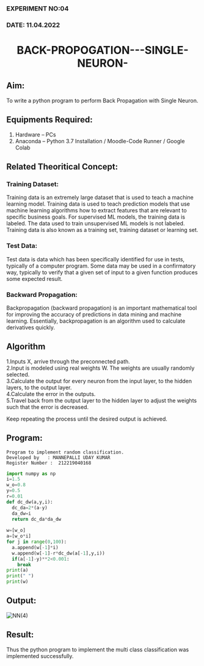 ### EXPERIMENT NO:04
### DATE: 11.04.2022
# <p align="center">BACK-PROPOGATION---SINGLE-NEURON- <p/>
## Aim:
To write a python program to perform Back Propagation with Single Neuron.

## Equipments Required:
1. Hardware – PCs
2. Anaconda – Python 3.7 Installation / Moodle-Code Runner / Google Colab

## Related Theoritical Concept:
### Training Dataset:
Training data is an extremely large dataset that is used to teach a machine learning model. Training data is used to teach prediction models that use machine learning algorithms how to extract features that are relevant to specific business goals. For supervised ML models, the training data is labeled. The data used to train unsupervised ML models is not labeled. Training data is also known as a training set, training dataset or learning set.

### Test Data:
Test data is data which has been specifically identified for use in tests, typically of a computer program. Some data may be used in a confirmatory way, typically to verify that a given set of input to a given function produces some expected result.

### Backward Propagation:
Backpropagation (backward propagation) is an important mathematical tool for improving the accuracy of predictions in data mining and machine learning. Essentially, backpropagation is an algorithm used to calculate derivatives quickly.

## Algorithm
1.Inputs X, arrive through the preconnected path.<br/>
2.Input is modeled using real weights W. The weights are usually randomly selected.<br/>
3.Calculate the output for every neuron from the input layer, to the hidden layers, to the output layer.<br/>
4.Calculate the error in the outputs.<br/>
5.Travel back from the output layer to the hidden layer to adjust the weights such that the error is decreased.

Keep repeating the process until the desired output is achieved.<br/>

## Program:
```
Program to implement random classification.
Developed by   : MANNEPALLI UDAY KUMAR
Register Number :  212219040168
```
```python
import numpy as np
i=1.5    
w_o=0.8  
y=0.5    
r=0.01   
def dc_dw(a,y,i):
  dc_da=2*(a-y)
  da_dw=i
  return dc_da*da_dw
  
w=[w_o]
a=[w_o*i]
for j in range(0,100):
  a.append(w[-1]*i)
  w.append(w[-1]-r*dc_dw(a[-1],y,i))
  if(a[-1]-y)**2<0.001:
    break
print(a)
print(" ")
print(w)
```

## Output:

![NN(4)](https://user-images.githubusercontent.com/75235233/164292267-55ec628f-e03f-4871-883b-a4157200aa06.png)



## Result:
Thus the python program to implement the multi class classification was implemented successfully.
